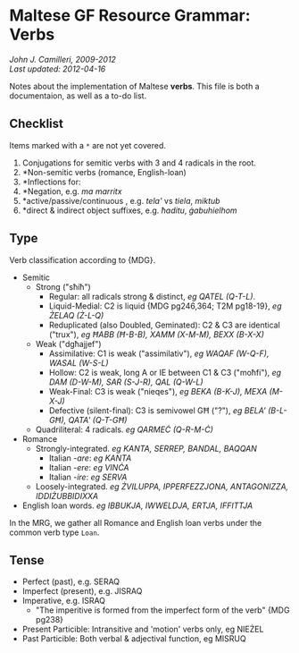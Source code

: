 # Maltese GF Resource Grammar: Verbs
_John J. Camilleri, 2009-2012_  
_Last updated: 2012-04-16_

Notes about the implementation of Maltese **verbs**.
This file is both a documentaion, as well as a to-do list.

## Checklist

Items marked with a `*` are not yet covered.

1. Conjugations for semitic verbs with 3 and 4 radicals in the root.
1. *Non-semitic verbs (romance, English-loan)
1. *Inflections for:
  1. *Negation, e.g. _ma marritx_
  1. *active/passive/continuous , e.g. _tela'_ vs _tiela_, _miktub_
  1. *direct & indirect object suffixes, e.g. _ħaditu_, _ġabuhielhom_

## Type

Verb classification according to {MDG}.

- Semitic
  - Strong ("sħiħ")
    - Regular: all radicals strong & distinct, _eg QATEL (Q-T-L)_.
    - Liquid-Medial: C2 is liquid {MDG pg246,364; T2M pg18-19}, _eg ŻELAQ (Ż-L-Q)_
    - Reduplicated (also Doubled, Geminated): C2 & C3 are identical ("trux"), _eg ĦABB (Ħ-B-B), XAMM (X-M-M), BEXX (B-X-X)_
  - Weak ("dgħajjef")
    - Assimilative: C1 is weak ("assimilativ"), _eg WAQAF (W-Q-F), WASAL (W-S-L)_
    - Hollow: C2 is weak, long A or IE between C1 & C3 ("moħfi"), _eg DAM (D-W-M), SAR (S-J-R), QAL (Q-W-L)_
    - Weak-Final: C3 is weak ("nieqes"), _eg BEKA (B-K-J), MEXA (M-X-J)_
    - Defective (silent-final): C3 is semivowel GĦ ("?"), _eg BELA' (B-L-GĦ), QATA' (Q-T-GĦ)_
  - Quadriliteral: 4 radicals. _eg QARMEĊ (Q-R-M-Ċ)_
- Romance
  - Strongly-integrated. _eg KANTA, SERREP, BANDAL, BAQQAN_
    - Italian _-are_: _eg KANTA_
    - Italian _-ere_: _eg VINĊA_
    - Italian _-ire_: _eg SERVA_
  - Loosely-integrated. _eg ŻVILUPPA, IPPERFEZZJONA, ANTAGONIZZA, IDDIŻUBBIDIXXA_
- English loan words. _eg IBBUKJA, IWWELDJA, ERTJA, IFFITTJA_


In the MRG, we gather all Romance and English loan verbs under the common verb type `Loan`.


## Tense

- Perfect (past), e.g. SERAQ
- Imperfect (present), e.g. JISRAQ
- Imperative, e.g. ISRAQ
  - "The imperitive is formed from the imperfect form of the verb" {MDG pg238}
- Present Particible: Intransitive and 'motion' verbs only, eg NIEŻEL
- Past Particible: Both verbal & adjectival function, eg MISRUQ

